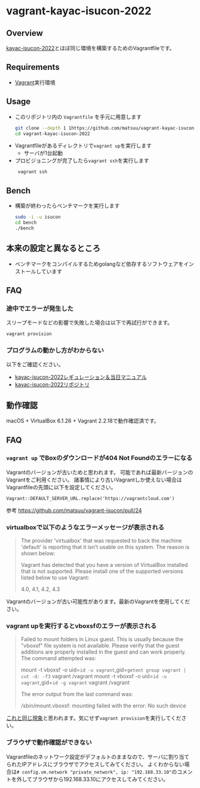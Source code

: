 # vagrant-kayac-isucon-2022

## Overview

[kayac-isucon-2022](https://github.com/kayac/kayac-isucon-2022)とほぼ同じ環境を構築するためのVagrantfileです。

## Requirements

* [Vagrant](https://www.vagrantup.com/)実行環境

## Usage

* このリポジトリ内の `Vagrantfile` を手元に用意します
  ```sh
  git clone --depth 1 1https://github.com/matsuu/vagrant-kayac-isucon-2022.git
  cd vagrant-kayac-isucon-2022
  ```
* Vagrantfileがあるディレクトリで`vagrant up`を実行します
  * サーバが1台起動
* プロビジョニングが完了したら`vagrant ssh`を実行します
  ```sh
   vagrant ssh
  ```

## Bench

* 構築が終わったらベンチマークを実行します
  ```sh
  sudo -i -u isucon
  cd bench
  ./bench
  ```

## 本来の設定と異なるところ

* ベンチマークをコンパイルするためgolangなど依存するソフトウェアをインストールしています

## FAQ

### 途中でエラーが発生した

スリープモードなどの影響で失敗した場合は以下で再試行ができます。

```sh
vagrant provision
```

### プログラムの動かし方がわからない

以下をご確認ください。

* [kayac-isucon-2022レギュレーション＆当日マニュアル](https://github.com/kayac/kayac-isucon-2022/blob/main/docs/README.md)
* [kayac-isucon-2022リポジトリ](https://github.com/kayac/kayac-isucon-2022)

## 動作確認

macOS + VirtualBox 6.1.26 + Vagrant 2.2.18で動作確認済です。

## FAQ

### `vagrant up` でBoxのダウンロードが404 Not Foundのエラーになる

Vagrantのバージョンが古いためと思われます。
可能であれば最新バージョンのVagrantをご利用ください。
諸事情により古いVagrantしか使えない場合はVagrantfileの先頭に以下を設定してください。

```
Vagrant::DEFAULT_SERVER_URL.replace('https://vagrantcloud.com')
```

参考 https://github.com/matsuu/vagrant-isucon/pull/24

### virtualboxで以下のようなエラーメッセージが表示される

> The provider 'virtualbox' that was requested to back the machine
> 'default' is reporting that it isn't usable on this system. The
> reason is shown below:
>
> Vagrant has detected that you have a version of VirtualBox installed
> that is not supported. Please install one of the supported versions
> listed below to use Vagrant:
>
> 4.0, 4.1, 4.2, 4.3

Vagrantのバージョンが古い可能性があります。最新のVagrantを使用してください。

### vagrant upを実行するとvboxsfのエラーが表示される

> Failed to mount folders in Linux guest. This is usually because
> the "vboxsf" file system is not available. Please verify that
> the guest additions are properly installed in the guest and
> can work properly. The command attempted was:
>
> mount -t vboxsf -o uid=`id -u vagrant`,gid=`getent group vagrant | cut -d: -f3` vagrant /vagrant
> mount -t vboxsf -o uid=`id -u vagrant`,gid=`id -g vagrant` vagrant /vagrant
>
> The error output from the last command was:
>
> /sbin/mount.vboxsf: mounting failed with the error: No such device

[これと同じ現象](http://qiita.com/hapicky/items/a7f9d56588f96d005fad)と思われます。気にせず`vagrant provision`を実行してください。

### ブラウザで動作確認ができない

Vagrantfileのネットワーク設定がデフォルトのままなので、サーバに割り当てられたIPアドレスにブラウザでアクセスしてみてください。
よくわからない場合は`# config.vm.network "private_network", ip: "192.168.33.10"`のコメントを外してブラウザから192.168.33.10にアクセスしてみてください。
